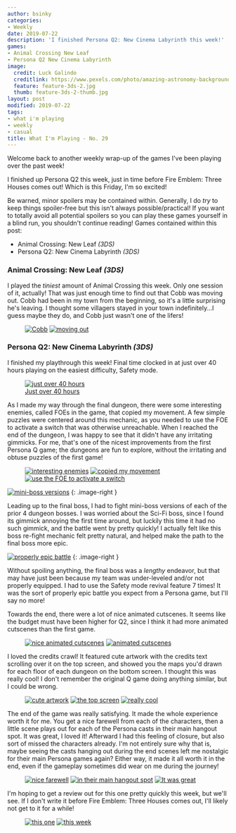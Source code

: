 ```yaml
---
author: bsinky
categories:
- Weekly
date: 2019-07-22
description: 'I finished Persona Q2: New Cinema Labyrinth this week!'
games:
- Animal Crossing New Leaf
- Persona Q2 New Cinema Labyrinth
image:
  credit: Luck Galindo
  creditlink: https://www.pexels.com/photo/amazing-astronomy-background-bright-544268/
  feature: feature-3ds-2.jpg
  thumb: feature-3ds-2-thumb.jpg
layout: post
modified: 2019-07-22
tags:
- what i'm playing
- weekly
- casual
title: What I'm Playing - No. 29
---
```


Welcome back to another weekly wrap-up of the games I've been playing over the
past week!

I finished up Persona Q2 this week, just in time before Fire Emblem: Three
Houses comes out! Which is this Friday, I'm so excited!

Be warned, minor spoilers may be contained within. Generally, I do *try* to keep
things spoiler-free but this isn't always possible/practical! If you want to
totally avoid all potential spoilers so you can play these games yourself in a
blind run, you shouldn't continue reading! Games contained within this post:

 - Animal Crossing: New Leaf *(3DS)*
 - Persona Q2: New Cinema Labyrinth *(3DS)*

<!--more-->

### Animal Crossing: New Leaf *(3DS)*

I played the *tiniest* amount of Animal Crossing this week. Only one session of
it, actually! That was just enough time to find out that Cobb was moving out.
Cobb had been in my town from the beginning, so it's a little surprising he's
leaving. I thought some villagers stayed in your town indefinitely...I guess
maybe they do, and Cobb just wasn't one of the lifers!

<figure class="half">
    <a href="https://i.imgur.com/s65fi2C.png"><img src="https://i.imgur.com/s65fi2Cm.png" alt="Cobb"/></a>
    <a href="https://i.imgur.com/Uch6S1j.png"><img src="https://i.imgur.com/Uch6S1jm.png" alt="moving out"/></a>
</figure>

### Persona Q2: New Cinema Labyrinth *(3DS)*

I finished my playthrough this week! Final time clocked in at just over 40 hours
playing on the easiest difficulty, Safety mode.

<figure class="half center">
    <a href="https://i.imgur.com/4lHCDsY.png"><img src="https://i.imgur.com/4lHCDsYm.png" alt="just over 40 hours"/>
        <figcaption>Just over 40 hours</figcaption>
    </a>
</figure>

As I made my way through the final dungeon, there were some interesting enemies,
called FOEs in the game, that copied my movement. A few simple puzzles were
centered around this mechanic, as you needed to use the FOE to activate a switch
that was otherwise unreachable. When I reached the end of the dungeon, I was
happy to see that it didn't have any irritating gimmicks. For me, that's one of
the nicest improvements from the first Persona Q game; the dungeons are fun to
explore, without the irritating and obtuse puzzles of the first game!

<figure class="third">
    <a href="https://i.imgur.com/MEFVEZC.png"><img src="https://i.imgur.com/MEFVEZCm.png" alt="interesting enemies"/></a>
    <a href="https://i.imgur.com/5jDZZEO.png"><img src="https://i.imgur.com/5jDZZEOm.png" alt="copied my movement"/></a>
    <a href="https://i.imgur.com/XnN8ga5.png"><img src="https://i.imgur.com/XnN8ga5m.png" alt="use the FOE to activate a switch"/></a>
</figure>

[![mini-boss versions](https://i.imgur.com/LHn56XSm.png)](https://i.imgur.com/LHn56XS.png)
{: .image-right }

Leading up to the final boss, I had to fight mini-boss versions of each of the
prior 4 dungeon bosses. I was worried about the Sci-Fi boss, since I found its
gimmick annoying the first time around, but luckily this time it had no such
gimmick, and the battle went by pretty quickly! I actually felt like this boss
re-fight mechanic felt pretty natural, and helped make the path to the final
boss more epic.

[![properly epic battle](https://i.imgur.com/P7c6pK8m.png)](https://i.imgur.com/P7c6pK8.png)
{: .image-right }

Without spoiling anything, the final boss was a *lengthy* endeavor, but that may
have just been because my team was under-leveled and/or not properly equipped. I
had to use the Safety mode revival feature 7 times! It was the sort of properly
epic battle you expect from a Persona game, but I'll say no more!

Towards the end, there were a lot of nice animated cutscenes. It seems like the
budget must have been higher for Q2, since I think it had more animated
cutscenes than the first game.

<figure class="half">
    <a href="https://i.imgur.com/qnQGGlb.png"><img src="https://i.imgur.com/qnQGGlbm.png" alt="nice animated cutscenes"/></a>
    <a href="https://i.imgur.com/l0EhAig.png"><img src="https://i.imgur.com/l0EhAigm.png" alt="animated cutscenes"/></a>
</figure>

I loved the credits crawl! It featured cute artwork with the credits text
scrolling over it on the top screen, and showed you the maps you'd drawn for
each floor of each dungeon on the bottom screen. I thought this was really cool!
I don't remember the original Q game doing anything similar, but I could be
wrong.

<figure class="third">
    <a href="https://i.imgur.com/h5n7hXV.png"><img src="https://i.imgur.com/h5n7hXVm.png" alt="cute artwork"/></a>
    <a href="https://i.imgur.com/ClCE1xU.png"><img src="https://i.imgur.com/ClCE1xUm.png" alt="the top screen"/></a>
    <a href="https://i.imgur.com/wykCYgz.png"><img src="https://i.imgur.com/wykCYgzm.png" alt="really cool"/></a>
</figure>

The end of the game was really satisfying. It made the whole experience worth it
for me. You get a nice farewell from each of the characters, then a little scene
plays out for each of the Persona casts in their main hangout spot. It was
great, I loved it! Afterward I had this feeling of closure, but also sort of
missed the characters already. I'm not entirely sure why that is, maybe seeing
the casts hanging out during the end scenes left me nostalgic for their main
Persona games again? Either way, it made it all worth it in the end, even if the
gameplay sometimes did wear on me during the journey!

<figure class="third">
    <a href="https://i.imgur.com/UKxbdtC.png"><img src="https://i.imgur.com/UKxbdtCm.png" alt="nice farewell"/></a>
    <a href="https://i.imgur.com/76iEDeY.png"><img src="https://i.imgur.com/76iEDeYm.png" alt="in their main hangout spot"/></a>
    <a href="https://i.imgur.com/AxlUNVQ.png"><img src="https://i.imgur.com/AxlUNVQm.png" alt="It was great"/></a>
</figure>

I'm hoping to get a review out for this one pretty quickly this week, but we'll
see. If I don't write it before Fire Emblem: Three Houses comes out, I'll likely
not get to it for a while!

<figure class="half">
    <a href="https://i.imgur.com/Qpoodn1.png"><img src="https://i.imgur.com/Qpoodn1m.png" alt="this one"/></a>
    <a href="https://i.imgur.com/cro7cH3.png"><img src="https://i.imgur.com/cro7cH3m.png" alt="this week"/></a>
</figure>